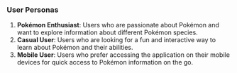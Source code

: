 ### User Personas

1. **Pokémon Enthusiast**: Users who are passionate about Pokémon and want to explore information about different Pokémon species.
2. **Casual User**: Users who are looking for a fun and interactive way to learn about Pokémon and their abilities.
3. **Mobile User**: Users who prefer accessing the application on their mobile devices for quick access to Pokémon information on the go.